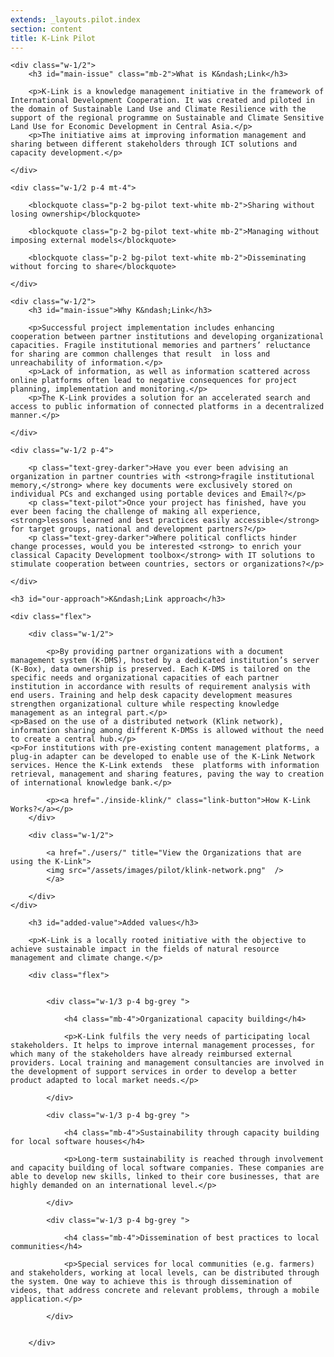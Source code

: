 ```yaml
---
extends: _layouts.pilot.index
section: content
title: K-Link Pilot
---
```



<div class="container flex py-4 mb-4">
		
	<div class="w-1/2">
		<h3 id="main-issue" class="mb-2">What is K&ndash;Link</h3>

		<p>K-Link is a knowledge management initiative in the framework of International Development Cooperation. It was created and piloted in the domain of Sustainable Land Use and Climate Resilience with the support of the regional programme on Sustainable and Climate Sensitive Land Use for Economic Development in Central Asia.</p>
		<p>The initiative aims at improving information management and sharing between different stakeholders through ICT solutions and capacity development.</p>

	</div>

	<div class="w-1/2 p-4 mt-4">

		<blockquote class="p-2 bg-pilot text-white mb-2">Sharing without losing ownership</blockquote>

		<blockquote class="p-2 bg-pilot text-white mb-2">Managing without imposing external models</blockquote>

		<blockquote class="p-2 bg-pilot text-white mb-2">Disseminating without forcing to share</blockquote>
		
	</div>


</div>

<div class="container flex py-4 mb-4">
		
	<div class="w-1/2">
		<h3 id="main-issue">Why K&ndash;Link</h3>

		<p>Successful project implementation includes enhancing cooperation between partner institutions and developing organizational capacities. Fragile institutional memories and partners’ reluctance for sharing are common challenges that result  in loss and unreachability of information.</p>
		<p>Lack of information, as well as information scattered across online platforms often lead to negative consequences for project planning, implementation and monitoring.</p> 
		<p>The K-Link provides a solution for an accelerated search and access to public information of connected platforms in a decentralized manner.</p>
		
	</div>

	<div class="w-1/2 p-4">

		<p class="text-grey-darker">Have you ever been advising an organization in partner countries with <strong>fragile institutional memory,</strong> where key documents were exclusively stored on individual PCs and exchanged using portable devices and Email?</p>
		<p class="text-pilot">Once your project has finished, have you ever been facing the challenge of making all experience, <strong>lessons learned and best practices easily accessible</strong> for target groups, national and development partners?</p>
		<p class="text-grey-darker">Where political conflicts hinder change processes, would you be interested <strong> to enrich your classical Capacity Development toolbox</strong> with IT solutions to stimulate cooperation between countries, sectors or organizations?</p>

	</div>
</div>

<div class="container py-4 mb-4">

	<h3 id="our-approach">K&ndash;Link approach</h3>

	<div class="flex">

		<div class="w-1/2">
		
			<p>By providing partner organizations with a document management system (K-DMS), hosted by a dedicated institution’s server (K-Box), data ownership is preserved. Each K-DMS is tailored on the specific needs and organizational capacities of each partner institution in accordance with results of requirement analysis with end users. Training and help desk capacity development measures strengthen organizational culture while respecting knowledge management as an integral part.</p>
	<p>Based on the use of a distributed network (Klink network), information sharing among different K-DMSs is allowed without the need to create a central hub.</p> 
	<p>For institutions with pre-existing content management platforms, a plug-in adapter can be developed to enable use of the K-Link Network services. Hence the K-Link extends  these  platforms with information retrieval, management and sharing features, paving the way to creation of international knowledge bank.</p>

			<p><a href="./inside-klink/" class="link-button">How K-Link Works?</a></p>
		</div>
				
		<div class="w-1/2">

			<a href="./users/" title="View the Organizations that are using the K-Link">
			<img src="/assets/images/pilot/klink-network.png"  />
			</a>

		</div>
	</div>


</div>

<div class="container  py-4 mb-4">

		<h3 id="added-value">Added values</h3>

		<p>K-Link is a locally rooted initiative with the objective to achieve sustainable impact in the fields of natural resource management and climate change.</p>

		<div class="flex">
			

			<div class="w-1/3 p-4 bg-grey ">

				<h4 class="mb-4">Organizational capacity building</h4>
				
				<p>K-Link fulfils the very needs of participating local stakeholders. It helps to improve internal management processes, for which many of the stakeholders have already reimbursed external providers. Local training and management consultancies are involved in the development of support services in order to develop a better product adapted to local market needs.</p>

			</div>

			<div class="w-1/3 p-4 bg-grey ">

				<h4 class="mb-4">Sustainability through capacity building for local software houses</h4>
				
				<p>Long-term sustainability is reached through involvement and capacity building of local software companies. These companies are able to develop new skills, linked to their core businesses, that are highly demanded on an international level.</p>
				
			</div>

			<div class="w-1/3 p-4 bg-grey ">

				<h4 class="mb-4">Dissemination of best practices to local communities</h4>
				
				<p>Special services for local communities (e.g. farmers) and stakeholders, working at local levels, can be distributed through the system. One way to achieve this is through dissemination of videos, that address concrete and relevant problems, through a mobile application.</p>
				
			</div>


		</div>
		
		
</div>
